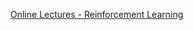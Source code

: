   
[Online Lectures - Reinforcement Learning](https://www.youtube.com/watch?v=dZ4vw6v3LcA&index=1&list=PLlMkM4tgfjnKsCWav-Z2F-MMFRx-2gMGG)  